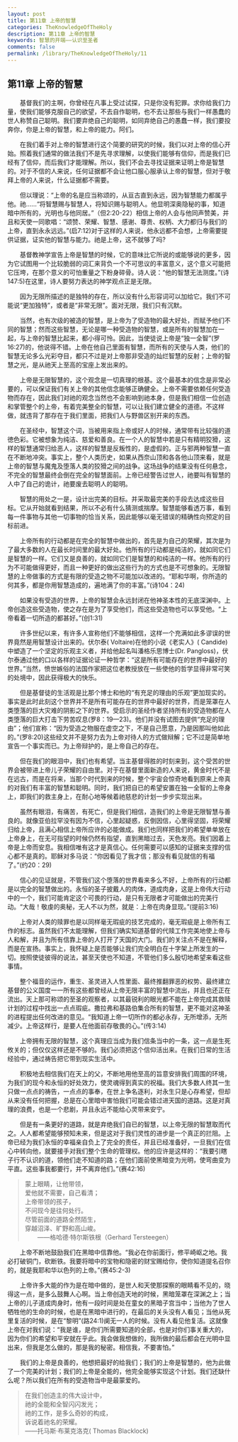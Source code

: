 ```yaml
---
layout: post
title: 第11章 上帝的智慧
categories: TheKnowledgeOfTheHoly
description: 第11章 上帝的智慧
keywords: 智慧的开端——认识至圣者
comments: false
permalink: /library/TheKnowledgeOfTheHoly/11
---
```


## 第11章 上帝的智慧

&emsp;&emsp;基督我们的主啊，你曾经在凡事上受过试探，只是你没有犯罪。求你给我们力量，使我们能够克服自己的欲望，不去自作聪明，也不去让那些与我们一样愚蠢的世人称赞自己聪明。我们要弃绝自己的聪明，如同弃绝自己的愚蠢一样，我们要投奔你，你是上帝的智慧，和上帝的能力。阿们。

&emsp;&emsp;在我们着手对上帝的智慧进行这个简要的研究的时候，我们以对上帝的信心开始。照着我们通常的做法我们不是先寻求理解，以使我们能够有信仰，而是我们已经有了信仰，而后我们才能理解。所以，我们不会去寻找证据来证明上帝是智慧的。对于不信的人来说，任何证据都不会让他口服心服承认上帝的智慧，但对于敬拜上帝的人来说，什么证据都不需要。

&emsp;&emsp;但以理说：“上帝的名是应当称颂的，从亘古直到永远，因为智慧能力都属乎他。祂……“将智慧赐与智慧人，将知识赐与聪明人。他显明深奥隐秘的事，知道暗中所有的，光明也与他同居。”（但2:20-22）相信上帝的人会与他同声赞美，并且和天使一同歌唱：“颂赞、荣耀、智慧、感谢、尊贵、权柄、大力都归与我们的上帝，直到永永远远。”(启7:12)对于这样的人来说，他永远都不会想，上帝需要提供证据，证实他的智慧与能力。祂是上帝，这不就够了吗?

&emsp;&emsp;基督教神学宣告上帝是智慧的时候，它的意味比它所说的或能够说的更多，因为它试图用一个比较脆弱的词汇来背负一个不可思议的丰富意义，这个意义可能把它压垮，在那个意义的可怕重量之下粉身碎骨。诗人说：“他的智慧无法测度。”(诗147:5)在这里，诗人要努力表达的神学观点正是无限。

&emsp;&emsp;因为无限所描述的是独特的存在，所以没有什么形容词可以加给它。我们不可能说“更加独特”，或者是“非常无限”。面对无限，我们只有沉默。

&emsp;&emsp;当然，也有次级的被造的智慧，是上帝为了受造物的最大好处，而赋予他们不同的智慧；然而这些智慧，无论是哪一种受造物的智慧，或是所有的智慧加在一起，与上帝的智慧比起来，都小得可怜。因此，当使徒说上帝是“独一全智”(罗16:27)的，他说得不错。上帝在他自己里面有智慧，而所有的天使与人类，他们的智慧无论多么光彩夺目，都只不过是对上帝那非受造的灿烂智慧的反射；上帝的智慧之光，是从祂天上至高的宝座上发出来的。

&emsp;&emsp;上帝是无限智慧的，这个观念是一切真理的根基。这个最基本的信念是非常必要的，可以保证我们有关上帝的其他信念能够正确健全。上帝不需要依赖任何受造物而存在，因此我们对祂的观念当然也不会影响到祂本身，但是我们相信一位创造和掌管整个的上帝，有着完美整全的智慧，可以让我们建立健全的道德。不这样做，就违背了那存在于我们里面，把我们人与野兽区别开来的东西。

&emsp;&emsp;在圣经中，智慧这个词，当被用来指上帝或好人的时候，通常带有比较强的道徳色彩。它被想象为纯洁、慈爱和善良。在一个人的智慧中若是只有精明狡猾，这样的智慧通常归给恶人，这样的智慧是反叛性的，是虚假的。正与邪两种智慧一直在不断地冲突。事实上，整个人类历史，如果从西奈山顶和各各他山顶来看，就是上帝的智慧与魔鬼及堕落人类的狡猾之间的战争。这场战争的结果没有任何悬念，不完全的智慧最终会倒在完全的智慧面前。上帝已经警告过世人，祂要叫有智慧的人中了自己的诡计，祂要废去聪明人的聪明。

&emsp;&emsp;智慧的用处之一是，设计出完美的目标。并采取最完美的手段去达成这些目标。它从开始就看到结果，所以不必有什么猜测或揣摩。智慧能够看透万事，看到每一件事物与其他一切事物的恰当关系，因此能够以毫无错误的精确性向预定的目标前进。

&emsp;&emsp;上帝所有的行动都是在完全的智慧中做出的，首先是为自己的荣耀，其次是为了最大多数的人在最长时间里的最大好处。他所有的行动都是纯洁的，就如同它们是智慧的一样。它们又是良善的，就如同它们是智慧的和纯洁的一样。他所有的行为不可能做得更好，而且一种更好的做出这些行为的方式也是不可想象的。无限智慧的上帝做事的方式是有限的受造之物不可能加以改进的。“耶和华啊，你所造的何其多，都是你用智慧造成的，遍地满了你的丰富。”(诗104：24)

&emsp;&emsp;如果没有受造的世界，上帝的智慧会永远封闭在他神圣本性的无底深渊中。上帝创造这些受造物，使之存在是为了享受他们，而这些受造物也可以享受他。“上帝看着一切所造的都甚好。”(创1:31)

&emsp;&emsp;许多世纪以来，有许多人宣称他们不能够相信，这样一个充满如此多谬误的世界竟然是用智慧设计出来的。伏尔泰( Voltaire)在他的小说《老实人》( Candide)中塑造了一个坚定的乐观主义者，并给他起名叫潘格乐思博士(Dr. Pangloss)，伏尔泰通过他的口以各样的证据论证一种哲学：“这是所有可能存在的世界中最好的世界。”当然，愤世嫉俗的法国作家把这位老教授放在一些使他的哲学显得非常可笑的处境中，因此获得极大的快乐。

&emsp;&emsp;但是基督徒的生活观是比那个博士和他的“有充足的理由的乐观”更加现实的。事实是此时此刻这个世界并不是所有可能存在的世界中最好的世界，而是笼罩在人类堕落的巨大灾难的阴影之下的世界。受启示的圣经作者坚持所有的受造物都在人类堕落的巨大打击下劳苦叹息(罗8：19—23)。他们并没有试图去提供“充足的理由”；他们宣称：“因为受造之物服在虚空之下，不是自己愿意，乃是因那叫他如此的。”(罗8:20)这些经文并不是努力去为上帝对待人的方式做辩解；它不过是简单地宣告一个事实而已。为上帝辩护的，是上帝自己的存在。

&emsp;&emsp;但在我们的眼泪中，我们也有希望。当主基督得胜的时刻来到，这个受苦的世界会被带进上帝儿子荣耀的自由里。对于在基督里面新造的人来说，黄金时代不是在远古，而是在将来，当那个时代到来的时候，整个宇宙会惊奇地看到原来上帝真的对我们有丰富的智慧和聪明。同时，我们把自已的希望安置在独一全智的上帝身上，即我们的救主身上，在耐心地等候着祂慈悲的计划一步步实现出来。

&emsp;&emsp;虽然有眼泪，有痛苦，有死亡，但是我们相信，造我们的上帝是无限智慧与善良的。就像亚伯拉罕没有因为不信，心里起疑惑，反倒因信，心里得坚固，将荣耀归给上帝，且满心相信上帝所应许的必能做成。我们也同样把我们的希望单单放在上帝身上，在无可指望的时候仍然有指望，直到黑暗过去，天色发亮。我们因着上帝是上帝而安息。我相信唯有这才是真信心。任何需要可以感知的证据来支撑的信心都不是真的。耶稣对多马说：“你因看见了我才信；那没有看见就信的有福了。”(约20：29)

&emsp;&emsp;信心的见证就是，不管我们这个堕落的世界看来多么不好，上帝所有的行动都是以完全的智慧做出的。永恒的圣子披戴人的肉体，道成肉身，这是上帝伟大行动中的一个，我们可能肯定这个可畏的行动，是只有无限者才可能做出的完美行动。“大哉！敬虔的奥秘，无人不以为然，就是：上帝在肉身显现。”(提前3:16)

&emsp;&emsp;上帝对人类的赎罪也是以同样毫无瑕疵的技艺完成的，毫无瑕疵是上帝所有工作的标志。虽然我们不太能理解，但我们确实知道基督的代赎工作完美地使上帝与人和解，并且为所有信靠上帝的人打开了天国的大门。我们的关注点不是在解释，而是在宣扬。事实上，我怀疑上是否能够让我们完全明白在十字架上所发生的一切。按照使徒彼得的说法，甚至天使也不知道，不管他们多么殷切地希望来看这些事情。

&emsp;&emsp;整个福音的运作，重生、圣灵进入人性里面、最终推翻罪恶的权势、最终建立基督的公义国度一一所有这些都曾经从上帝无限丰富的智慧中流出，并且也还正在流出。天上那可称颂的至圣的观察者，以其最锐利的眼光都不能在上帝完成其救赎计划的过程中找出一点点瑕疵。撒拉弗和基路伯集合所有的智慧，更不能对这神圣的进程提出任何改进的意见。“我知道上帝一切所作的都必永存，无所增添，无所减少。上帝这样行，是要人在他面前存敬畏的心。”(传3:14)

&emsp;&emsp;上帝拥有无限的智慧，这个真理应当成为我们信条当中的一条，这一点是生死攸关的；但仅仅这样还是不够的。我们必须把这个信仰活出来。在我们日常的生活经验中，通过祷告把它带到现实生活中。

&emsp;&emsp;积极地去相信我们在天上的父，不断地用他至高的旨意安排我们周围的环境，为我们的现今和永恒的好处效力，使灵魂得到真实的祝福。我们大多数人终其一生只做一点点的祷告，一点点的事奉，在世上争名逐利，对永生只是心存希望，但却从来没有任何把握，总是在心里暗中害怕我们可能会错过进天国的道路。这是对真理的浪费，也是一个悲剧，并且永远不能给心灵带来安宁。

&emsp;&emsp;但是有一条更好的道路，就是弃绝我们自已的智慧，以上帝无限的智慧取而代之。人人都希望能够预知未来，但是这对于我们灵性的进步是一个真正的拦阻。上帝已经为我们永恒的幸福亲自负上了完全的责任，并且已经准备好，一旦我们在信心中转向他，就要接手对我们整个生命的管理权。他的应许是这样的：“我要引瞎子行不认识的道，领他们走不知道的路；在他们面前使黑暗变为光明，使弯曲变为平直。这些事我都要行，并不离弃他们。”(赛42:16)

> 蒙上眼睛，让他带领，<br>
> 爱他就不需要，自己看清；<br>
> 上帝带领的孩子，<br>
> 不问现今是往何处行。<br>
> 尽管前面的道路全然陌生，<br>
> 穿越沼泽、旷野和高山峻。<br>
> &emsp;&emsp;——格哈德·特尔斯铁根（Gerhard Tersteegen）<br>

&emsp;&emsp;上帝不断地鼓励我们在黑暗中信靠他。“我必在你前面行，修平崎岖之地。我必打破铜门，砍断铁。我要将暗中的宝物和隐密的财宝赐给你，使你知道提名召你的，就是我耶和华以色列的上帝。”(赛45:2-3)

&emsp;&emsp;上帝许多大能的作为是在暗中做的，是世人和天使那探察的眼睛看不见的，晓得这一点，是多么鼓舞人心啊。当上帝创造天地的时候，黑暗笼罩在深渊之上；当上帝的儿子道成肉身时，他有一段时间是处在童女的黑暗子宫当中；当他为了世人牺牲他的生命的时候，也是在黑暗中进行的，在最后的关头没有人看见；当他从死里复活的时候，是在“黎明”(路24:1)阒无一人的时候。没有人看见他复活。这就像上帝在对我们说：“我是谁，是你们所需要知道的全部，也是对你们事关重大的，因为你们的希望和平安就在乎此。我会做我想做的，我所做的最后都会在光明中显出来，但我是怎么做的，那是我的秘密。相信我，不要害怕。”

&emsp;&emsp;我们的上帝是良善的，他想把最好的给我们；我们的上帝是智慧的，他为此做了一个完美的计划；我们的上帝是全能的，他完全能够实现这个计划。我们还缺什么呢？所以我们在所有的受造物当中是最蒙爱的。

> 在我们创造主的伟大设计中，<br>
> 祂的全能和全智闪闪发光；<br>
> 祂的工作，是多么奇妙的构成，<br>
> 诉说着祂名的荣耀。<br>
> ——托马斯·布莱克洛克( Thomas Blacklock)
